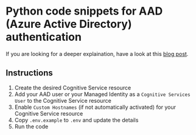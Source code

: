 # Python code snippets for AAD (Azure Active Directory) authentication

If you are looking for a deeper explaination, have a look at this [blog post](https://clemenssiebler.com/azure-active-directory-aad-authentication-for-azure-cognitive-services/).

## Instructions

1. Create the desired Cognitive Service resource
1. Add your AAD user or your Managed Identity as a `Cognitive Services User` to the Cognitive Service resource
1. Enable `Custom Hostnames` (if not automatically activated) for your Cognitive Service resource
1. Copy `.env.example` to `.env` and update the details
1. Run the code
